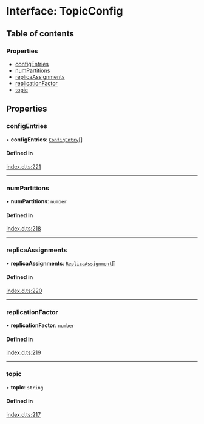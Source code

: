 # Interface: TopicConfig

## Table of contents

### Properties

- [configEntries](TopicConfig.md#configentries)
- [numPartitions](TopicConfig.md#numpartitions)
- [replicaAssignments](TopicConfig.md#replicaassignments)
- [replicationFactor](TopicConfig.md#replicationfactor)
- [topic](TopicConfig.md#topic)

## Properties

### configEntries

• **configEntries**: [`ConfigEntry`](ConfigEntry.md)[]

#### Defined in

[index.d.ts:221](https://github.com/mostafa/xk6-kafka/blob/main/api-docs/index.d.ts#L221)

---

### numPartitions

• **numPartitions**: `number`

#### Defined in

[index.d.ts:218](https://github.com/mostafa/xk6-kafka/blob/main/api-docs/index.d.ts#L218)

---

### replicaAssignments

• **replicaAssignments**: [`ReplicaAssignment`](ReplicaAssignment.md)[]

#### Defined in

[index.d.ts:220](https://github.com/mostafa/xk6-kafka/blob/main/api-docs/index.d.ts#L220)

---

### replicationFactor

• **replicationFactor**: `number`

#### Defined in

[index.d.ts:219](https://github.com/mostafa/xk6-kafka/blob/main/api-docs/index.d.ts#L219)

---

### topic

• **topic**: `string`

#### Defined in

[index.d.ts:217](https://github.com/mostafa/xk6-kafka/blob/main/api-docs/index.d.ts#L217)
